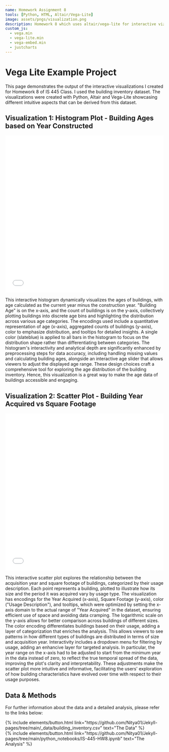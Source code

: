 ```yaml
---
name: Homework Assignment 8
tools: [Python, HTML, Altair/Vega-Lite]
image: assets/pngs/visualization.png
description: Homework 8 which uses altair/vega-lite for interactive viz!
custom_js:
  - vega.min
  - vega-lite.min
  - vega-embed.min
  - justcharts
---
```


# Vega Lite Example Project

This page demonstrates the output of the interactive visualizations I created for Homework 8 of IS 445 Class. I used the building inventory dataset. The visualizations were created with Python, Altair and Vega-Lite showcasing different intuitive aspects that can be derived from this dataset.

## Visualization 1: Histogram Plot - Building Ages based on Year Constructed 

<iframe src="{{ site.baseurl }}/assets/html/histogram.html" style="width: 100%; height: 500px;" frameborder="0"></iframe>

This interactive histogram dynamically visualizes the ages of buildings, with age calculated as the current year minus the construction year. "Building Age" is on the x-axis, and the count of buildings is on the y-axis, collectively plotting buildings into discrete age bins and highlighting the distribution across various age categories. The encodings used include a quantitative representation of age (x-axis), aggregated counts of buildings (y-axis), color to emphasize distribution, and tooltips for detailed insights. A single color (slateblue) is applied to all bars in the histogram to focus on the distribution shape rather than differentiating between categories. The histogram's interactivity and analytical depth are significantly enhanced by preprocessing steps for data accuracy, including handling missing values and calculating building ages, alongside an interactive age slider that allows viewers to adjust the displayed age range. These design choices craft a comprehensive tool for exploring the age distribution of the building inventory. Hence, this visualization is a great way to make the age data of buildings accessible and engaging.


## Visualization 2: Scatter Plot - Building Year Acquired vs Square Footage

<iframe src="{{ site.baseurl }}/assets/html/scatterplot.html" style="width: 100%; height: 500px;" frameborder="0"></iframe>

This interactive scatter plot explores the relationship between the acquisition year and square footage of buildings, categorized by their usage description. Each point represents a building, plotted to illustrate how its size and the period it was acquired vary by usage type. The visualization has encodings for the  Year Acquired (x-axis), Square Footage (y-axis), color ("Usage Description"), and tooltips, which were optimized by setting the x-axis domain to the actual range of "Year Acquired" in the dataset, ensuring efficient use of space and avoiding data cramping. The logarithmic scale on the y-axis allows for better comparison across buildings of different sizes. The color encoding differentiates buildings based on their usage, adding a layer of categorization that enriches the analysis. This allows viewers to see patterns in how different types of buildings are distributed in terms of size and acquisition year. Interactivity includes a dropdown menu for filtering by usage, adding an enhancive layer for targeted analysis. In particular, the year range on the x-axis had to be adjusted to start from the minimum year in the data instead of zero, to reflect the true temporal spread of the data, improving the plot's clarity and interpretability. These adjustments make the scatter plot more intuitive and informative, facilitating the users' exploration of how building characteristics have evolved over time with respect to their usage purposes.


## Data & Methods

For further information about the data and a detailed analysis, please refer to the links below:

<div class="left">
{% include elements/button.html link="https://github.com/Nitya01/Jekyll-pages/tree/main/_data/building_inventory.csv" text="The Data" %}
</div>

<div class="right">
{% include elements/button.html link="https://github.com/Nitya01/Jekyll-pages/tree/main/python_notebooks/IS-445-HW8.ipynb" text="The Analysis" %}
</div>
